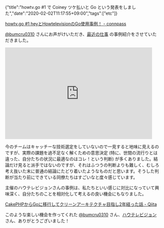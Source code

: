 {"title":"howtv.go #1 で Coiney ツケ払いと Go という発表をしました","date":"2020-02-02T11:17:55+09:00","tags":["etc"]}

[howtv\.go \#1 heyとHowtelevisionのGo使用事例！ \- connpass](https://howtv.connpass.com/event/160678/)

[@bumcru0310](https://twitter.com/bumcru0310) さんにお声がけいただき、[最近の仕事](https://www.bynw.jp/) の事例紹介をさせていただきました。

<iframe src="https://docs.google.com/presentation/d/e/2PACX-1vRbFr-hf34OdhGXmQ7K0bS5lQ4hmdBT5lEzwo0h5-ZuNUIedAOOMyUj3li0wQ_T37wNPAQ64m_Z6zx8/embed?start=false&loop=false&delayms=3000" frameborder="0" width="480" height="299" allowfullscreen="true" mozallowfullscreen="true" webkitallowfullscreen="true"></iframe>

今のチームはキャッチーな技術選定をしていないので一見すると地味に見えるのですが、実際の課題を過不足なく解くための意思決定 (特に、世間の流行りとは違った、自分たちの状況に最適なのはコレ！という判断) が多くありました。結論だけ見ると派手ではないのですが、それはふつうの判断よりも難しく、むしろ考え抜いた末に普通の結論にたどり着いたようなものだと思います。そうした判断が当たり前にできている同僚たちはすごいなと度々感じています。

主催のハウテレビジョンさんの事例は、私たちといい感じに対比になっていて興味深く、自分たちのことを相対化して考えるの良い機会にもなりました。

[CakePHPからGoに移行してクリーンアーキテクチャ目指し2年経った話 \- Qiita](https://qiita.com/bumcru0310/items/e558aa15d9937c8f4241)

このような楽しい機会を作ってくれた [@bumcru0310](https://twitter.com/bumcru0310) さん、[ハウテレビジョン](https://howtelevision.co.jp/) さん、ありがとうございました！
